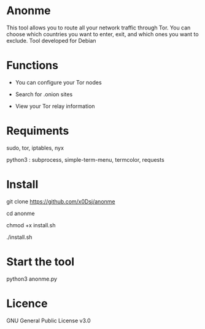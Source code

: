 # Anonme
This tool allows you to route all your network traffic through Tor. You can choose which countries you want to enter, exit, and which ones you want to exclude. Tool developed for Debian

# Functions
 - You can configure your Tor nodes

 - Search for .onion sites 

 - View your Tor relay information

# Requiments
sudo, tor, iptables, nyx

python3 : subprocess, simple-term-menu, termcolor, requests

# Install
git clone https://github.com/x0Dsj/anonme

cd anonme

chmod +x install.sh

./install.sh

# Start the tool 
python3 anonme.py

# Licence 
GNU General Public License v3.0
